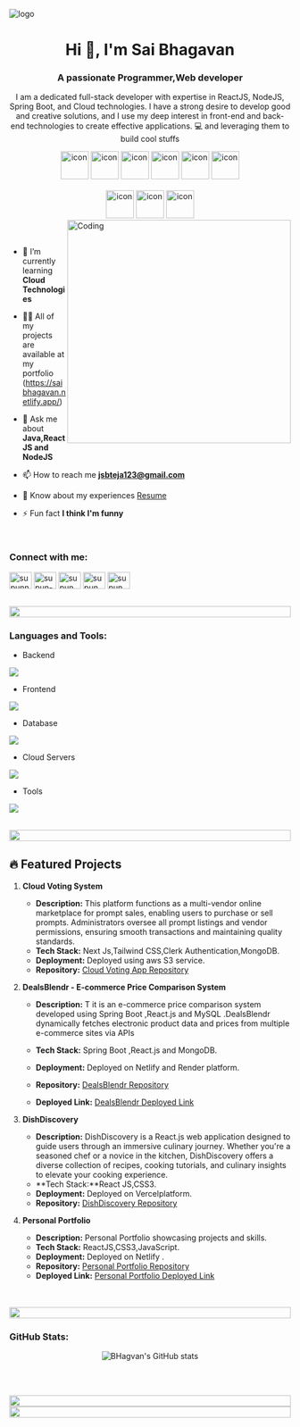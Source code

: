 ![logo](supun-new.png)


<h1 align="center">Hi 👋, I'm Sai Bhagavan</h1>
<h3 align="center">A passionate Programmer,Web developer</h3>
<p align="center">I am a dedicated full-stack developer with expertise in ReactJS, NodeJS, Spring Boot, and Cloud technologies. I have a strong desire to develop good and creative solutions, and I use my deep interest in front-end and back-end technologies to create effective applications. 💻 and leveraging them to build cool stuffs </p>
<p align="center"> 
<!--  <img src="https://komarev.com/ghpvc/?username=supuna97&label=Profile%20views&color=0e75b6&style=flat" alt="supun nanayakkara" />  -->
<!--  <img src="https://img.shields.io/badge/Languages-Python | Java | PHP | Typescript | Node | React -green.svg" alt="supun nanayakkara's languages" /> -->
<!--  <img alt="Profile followers" src="https://img.shields.io/github/followers/supuna97"> -->
</p>

<div align="center">
  <img src="https://techstack-generator.vercel.app/java-icon.svg" alt="icon" width="50" height="50" />
  <img src="https://techstack-generator.vercel.app/python-icon.svg" alt="icon" width="50" height="50" />
  <img src="https://techstack-generator.vercel.app/ts-icon.svg" alt="icon" width="50" height="50" />
  <img src="https://techstack-generator.vercel.app/js-icon.svg" alt="icon"width="50" height="50" />
  <img src="https://techstack-generator.vercel.app/react-icon.svg" alt="icon" width="50" height="50" />
 <img src="https://techstack-generator.vercel.app/mysql-icon.svg" alt="icon" width="50" height="50" />
</div>

<br>

<div align="center">
  <img src="https://techstack-generator.vercel.app/docker-icon.svg" alt="icon" width="50" height="50" />
  <img src="https://techstack-generator.vercel.app/aws-icon.svg" alt="icon" width="50" height="50" />
  <img src="https://techstack-generator.vercel.app/github-icon.svg" alt="icon" width="50" height="50" />
<!--   <img src="https://techstack-generator.vercel.app/prettier-icon.svg" alt="icon" width="50" height="50" />
  <img src="https://techstack-generator.vercel.app/restapi-icon.svg" alt="icon" width="50" height="50" />
  <img src="https://techstack-generator.vercel.app/graphql-icon.svg" alt="icon" width="50" height="50" /> -->
</div>

<img align="right" alt="Coding" width="400" src="https://user-images.githubusercontent.com/74038190/229223263-cf2e4b07-2615-4f87-9c38-e37600f8381a.gif">
<br><br>

- 🌱 I’m currently learning **Cloud Technologies**

- 👨‍💻 All of my projects are available at my portfolio (https://saibhagavan.netlify.app/)

- 💬 Ask me about **Java,ReactJS and NodeJS**

- 📫 How to reach me **jsbteja123@gmail.com**

- 📄 Know about my experiences [Resume](https://saibhagavan.netlify.app/resume)

- ⚡ Fun fact **I think I'm funny**

<br>
<h3 align="left">Connect with me:</h3>
<p align="left">
<a href="https://linkedin.com/in/supunnanayakkara" target="blank"><img align="center" src="https://raw.githubusercontent.com/rahuldkjain/github-profile-readme-generator/master/src/images/icons/Social/linked-in-alt.svg" alt="supunnanayakkara" height="30" width="40" /></a>
<a href="https://stackoverflow.com/users/9565088/supun-nanayakkara" target="blank"><img align="center" src="https://raw.githubusercontent.com/rahuldkjain/github-profile-readme-generator/master/src/images/icons/Social/stack-overflow.svg" alt="supun-nanayakkara" height="30" width="40" /></a>
<a href="https://fb.com/supun.nanayakkaraii" target="blank"><img align="center" src="https://raw.githubusercontent.com/rahuldkjain/github-profile-readme-generator/master/src/images/icons/Social/facebook.svg" alt="supun.nanayakkaraii" height="30" width="40" /></a>
<a href="https://instagram.com/supun___lk" target="blank"><img align="center" src="https://raw.githubusercontent.com/rahuldkjain/github-profile-readme-generator/master/src/images/icons/Social/instagram.svg" alt="supun___lk" height="30" width="40" /></a>
<a href="https://www.youtube.com/@supunnanayakkara" target="blank"><img align="center" src="https://raw.githubusercontent.com/rahuldkjain/github-profile-readme-generator/master/src/images/icons/Social/youtube.svg" alt="supun nanayakkara" height="30" width="40" /></a>
</p>
<br>

<img src="https://i.imgur.com/dBaSKWF.gif" height="20" width="100%">

<h3 align="left">Languages and Tools:</h3>

- Backend
<p align="left">
  <a href="https://skillicons.dev">
    <img src="https://skillicons.dev/icons?i=java,nodejs,spring,express,mongoose" />
  </a>
</p>

- Frontend
<p align="left">
  <a href="https://skillicons.dev">
    <img src="https://skillicons.dev/icons?i=ts,js,react,redux,bootstrap" />
  </a>
</p>

- Database
<p align="left">
  <a href="https://skillicons.dev">
    <img src="https://skillicons.dev/icons?i=mongodb,mysql,postgresql" />
  </a>
</p>

- Cloud Servers
<p align="left">
  <a href="https://skillicons.dev">
    <img src="https://skillicons.dev/icons?i=aws,firebase" />
  </a>
</p>

- Tools
<p align="left">
  <a href="https://skillicons.dev">
    <img src="https://skillicons.dev/icons?i=git,github,docker,idea,vscode,postman,linux" />
  </a>
</p>

<br/>

<img src="https://i.imgur.com/dBaSKWF.gif" height="20" width="100%">

<!-- Featured Projects -->
## 🔥 Featured Projects
1. **Cloud Voting System**
   - **Description:** This platform functions as a multi-vendor online marketplace for prompt sales, enabling users to purchase or sell prompts. Administrators oversee all prompt listings and vendor permissions, ensuring smooth transactions and maintaining quality standards.
   - **Tech Stack:** Next Js,Tailwind CSS,Clerk Authentication,MongoDB.
   - **Deployment:** Deployed using aws S3 service.
   - **Repository:** [Cloud Voting App Repository](https://github.com/bhagavan12/cloudvotingapp)
   
2. **DealsBlendr - E-commerce Price Comparison System**
   - **Description:** T it is an e-commerce price comparison system developed using Spring Boot ,React.js and MySQL .DealsBlendr dynamically fetches electronic product data and prices from multiple e-commerce sites via APIs

   - **Tech Stack:** Spring Boot ,React.js and MongoDB.
   - **Deployment:** Deployed on Netlify and Render platform.
   - **Repository:** [DealsBlendr Repository](https://github.com/bhagavan12/mongo_clone)
   - **Deployed Link:** [DealsBlendr Deployed Link](https://dealsblendr.netlify.app/)

3. **DishDiscovery**
   - **Description:** DishDiscovery is a React.js web application designed to guide users through an immersive culinary journey. Whether you're a seasoned chef or a novice in the kitchen, DishDiscovery offers a diverse collection of recipes, cooking tutorials, and culinary insights to elevate your cooking experience.
   - **Tech Stack:**React JS,CSS3.
   - **Deployment:** Deployed on Vercelplatform.
   - **Repository:** [DishDiscovery Repository](https://github.com/bhagavan12/DishDiscovery)
  

4. **Personal Portfolio**
   - **Description:** Personal Portfolio showcasing projects and skills.
   - **Tech Stack:** ReactJS,CSS3,JavaScript.
   - **Deployment:** Deployed on Netlify .
   - **Repository:** [Personal Portfolio Repository](https://github.com/bhagavan12/portfolio)
   - **Deployed Link:** [Personal Portfolio Deployed Link](https://saibhagavan.netlify.app/)
 </div>
 <br><br>

<img src="https://i.imgur.com/dBaSKWF.gif" height="20" width="100%">

<h3 align="left">GitHub Stats:</h3>
<div align="center">
 
![BHagvan's GitHub stats](https://github-readme-stats.vercel.app/api?username=bhagavan12&show_icons=true&theme=radical)

</div>

<br><br>

<img src="https://i.imgur.com/dBaSKWF.gif" height="20" width="100%">

<img src="https://i.imgur.com/dBaSKWF.gif" height="20" width="100%">
